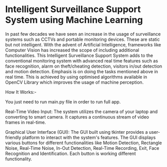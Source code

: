 # Intelligent Surveillance Support System using Machine Learning
In past few decades we have seen an increase in the usage of surveillance systems such as CCTVs and portable monitoring devices. These are static but not intelligent. With the advent of Artificial Intelligence, frameworks like Computer Vision has increased the scope of including additional functionalities. This Intelligent Surveillance Support System adds to the conventional monitoring system with advanced real time features such as face recognition, alarm on theft/cheating detection, visitors in/out detection and motion detection. Emphasis is on doing the tasks mentioned above in real time. This is achieved by using optimised algorithms available in OpenCV Library which improves the usage of machine perception.

How It Works:-

You just need to run main.py file in order to run full app.

Real-Time Video Input:
The system utilizes the camera of your laptop and converting to smart camera. It captures a continuous stream of video frames in real-time.

Graphical User Interface (GUI):
The GUI built using tkinter provides a user-friendly platform to interact with the system's features. The GUI displays various buttons for different functionalities like Motion Detection, Rectangle Noise, Real-Time Noise, In-Out Detection, Real-Time Recording, Exit, Face Recognition and Identification. Each button is working different functionality.

